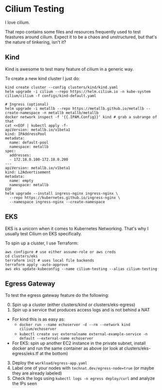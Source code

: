 # Cilium Testing

I love cilium.

That repo contains some files and resources frequently used to test feastures around cilium. Expect it to be a chaos and unstructured, but that's the nature of tinkering, isn't it?

## Kind

Kind is awesome to test many feature of cilium in a generic way.

To create a new kind cluster I just do:

```
kind create cluster --config clusters/kind/kind.yaml
helm upgrade -i cilium --repo https://helm.cilium.io -n kube-system cilium/cilium -f configs/kind-default.yaml

# Ingress (optional)
helm upgrade -i metallb --repo https://metallb.github.io/metallb --create-namespace -n metallb metallb/metallb
docker network inspect -f '{{.IPAM.Config}}' kind # grab a subrange of that
cat <<EOF | kubectl apply -f-
apiVersion: metallb.io/v1beta1
kind: IPAddressPool
metadata:
  name: default-pool
  namespace: metallb
spec:
  addresses:
  - 172.18.0.100-172.18.0.200
---
apiVersion: metallb.io/v1beta1
kind: L2Advertisement
metadata:
  name: empty
  namespace: metallb
EOF
helm upgrade --install ingress-nginx ingress-nginx \
  --repo https://kubernetes.github.io/ingress-nginx \
  --namespace ingress-nginx --create-namespace
```

## EKS

EKS is a unicorn when it comes to Kubernetes Networking. That's why I usually test Cilium on EKS specifically.

To spin up a cluster, I use Terraform:

```
aws configure # use either assume-role or aws creds
cd clusters/eks
terraform init # uses local file backends
terraform apply -auto-approve
aws eks update-kubeconfig --name cilium-testing --alias cilium-testing
```

## Egress Gateway

To test the egress gateway feature do the following:

0. Spin up a cluster (either clusters/kind or clusters/eks-egress)
1. Spin up a service that produces access logs and is not behind a NAT
  - For kind this is as easy as:
    - `docker run --name echoserver -d --rm --network kind cilium/echoserver` 
    - `kubectl create svc externalname external-example-service -n default --external-name echoserver`
  - For EKS: spin up another EC2 instance in the private subnet, install docker and run the same container as above (or look at clusters/eks-egress/eks.tf at the bottom)
3. Deploy the `workload/egress-app.yaml`
4. Label one of your nodes with `technat.dev/egress-node=true` (or maybe they are already labeled)
5. Check the logs using `kubectl logs -n egress deploy/curl` and analyze the IPs seen 